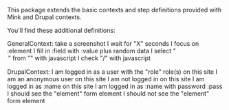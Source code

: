 This package extends the basic contexts and step definitions provided with Mink and Drupal contexts.

You'll find these additional definitions:

GeneralContext:
take a screenshot
I wait for "X" seconds
I focus on :element
I fill in :field with :value plus random data
I select "<option>" from "<select>" with javascript
I check "<checkbox>/<label>" with javascript


DrupalContext:
I am logged in as a user with the "role" role(s) on this site
I am an anonymous user on this site
I am not logged in on this site
I am logged in as :name on this site
I am logged in as :name with password :pass
I should see the "element" form element
I should not see the "element" form element

